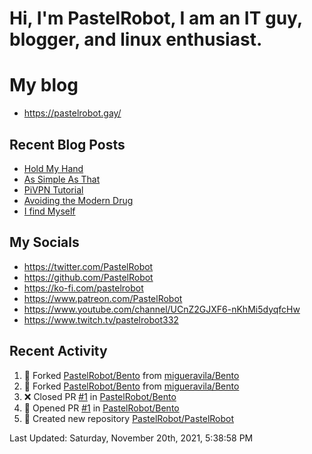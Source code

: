 # Hi, I'm PastelRobot, I am an IT guy, blogger, and linux enthusiast.

# My blog
- https://pastelrobot.gay/
## Recent Blog Posts
<!-- BLOG-POST-LIST:START -->
- [Hold My Hand](https://pastelrobot.gay/untitled/)
- [As Simple As That](https://pastelrobot.gay/as-simple-as-that/)
- [PiVPN Tutorial](https://pastelrobot.gay/pivpn/)
- [Avoiding the Modern Drug](https://pastelrobot.gay/avoiding-the-modern-drug/)
- [I find Myself](https://pastelrobot.gay/i-find-myself/)
<!-- BLOG-POST-LIST:END -->
## My Socials

- https://twitter.com/PastelRobot
- https://github.com/PastelRobot
- https://ko-fi.com/pastelrobot
- https://www.patreon.com/PastelRobot
- https://www.youtube.com/channel/UCnZ2GJXF6-nKhMi5dyqfcHw
- https://www.twitch.tv/pastelrobot332

## Recent Activity
<!--RECENT_ACTIVITY:start-->
1. 🔱 Forked [PastelRobot/Bento](https://github.com/PastelRobot/Bento) from [migueravila/Bento](https://github.com/migueravila/Bento)
2. 🔱 Forked [PastelRobot/Bento](https://github.com/PastelRobot/Bento) from [migueravila/Bento](https://github.com/migueravila/Bento)
3. ❌ Closed PR [#1](https://github.com/PastelRobot/Bento/pull/1) in [PastelRobot/Bento](https://github.com/PastelRobot/Bento)
4. 💪 Opened PR [#1](https://github.com/PastelRobot/Bento/pull/1) in [PastelRobot/Bento](https://github.com/PastelRobot/Bento)
5. 📔 Created new repository [PastelRobot/PastelRobot](https://github.com/PastelRobot/PastelRobot)
<!--RECENT_ACTIVITY:end-->

<!--RECENT_ACTIVITY:last_update-->
Last Updated: Saturday, November 20th, 2021, 5:38:58 PM
<!--RECENT_ACTIVITY:last_update_end-->
